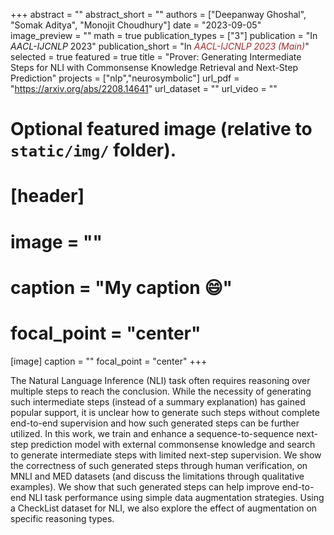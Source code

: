 +++
abstract = ""
abstract_short = ""
authors = ["Deepanway Ghoshal", "Somak Aditya", "Monojit Choudhury"]
date = "2023-09-05"
image_preview = ""
math = true
publication_types = ["3"]
publication = "In *AACL-IJCNLP* 2023"
publication_short = "In <span style='color:brown;'>*AACL-IJCNLP 2023 (Main)*</span>"
selected = true
featured = true
title = "Prover: Generating Intermediate Steps for NLI with Commonsense Knowledge Retrieval and Next-Step Prediction"
projects = ["nlp","neurosymbolic"]
url_pdf = "https://arxiv.org/abs/2208.14641"
url_dataset = ""
url_video = ""


# Optional featured image (relative to `static/img/` folder).
# [header]
# image = ""
# caption = "My caption :smile:"
# focal_point = "center"

[image]
caption = ""
focal_point = "center"
+++

The Natural Language Inference (NLI) task often requires reasoning over multiple steps to reach the conclusion. While the necessity of generating such intermediate steps (instead of a summary explanation) has gained popular support, it is unclear how to generate such steps without complete end-to-end supervision and how such generated steps can be further utilized. In this work, we train and enhance a sequence-to-sequence next-step prediction model with external commonsense knowledge and search to generate intermediate steps with limited next-step supervision. We show the correctness of such generated steps through human verification, on MNLI and MED datasets (and discuss the limitations through qualitative examples). We show that such generated steps can help improve end-to-end NLI task performance using simple data augmentation strategies. Using a CheckList dataset for NLI, we also explore the effect of augmentation on specific reasoning types. 